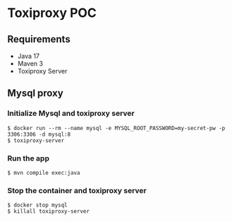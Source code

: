 # Toxiproxy POC

## Requirements
- Java 17
- Maven 3
- Toxiproxy Server

## Mysql proxy

### Initialize Mysql and toxiproxy server
```
$ docker run --rm --name mysql -e MYSQL_ROOT_PASSWORD=my-secret-pw -p 3306:3306 -d mysql:8
$ toxiproxy-server
```
### Run the app
```
$ mvn compile exec:java
```

### Stop the container and toxiproxy server
```
$ docker stop mysql
$ killall toxiproxy-server
```
